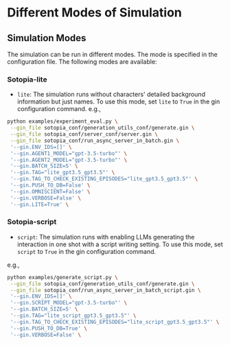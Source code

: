 # Different Modes of Simulation

## Simulation Modes

The simulation can be run in different modes. The mode is specified in the configuration file. The following modes are available:

### Sotopia-lite

- `lite`: The simulation runs without characters' detailed background information but just names. To use this mode, set `lite` to `True` in the gin configuration command.
e.g.,
```bash
python examples/experiment_eval.py \
 --gin_file sotopia_conf/generation_utils_conf/generate.gin \
 --gin_file sotopia_conf/server_conf/server.gin \
 --gin_file sotopia_conf/run_async_server_in_batch.gin \
 '--gin.ENV_IDS=[]' \
 '--gin.AGENT1_MODEL="gpt-3.5-turbo"' \
 '--gin.AGENT2_MODEL="gpt-3.5-turbo"' \
 '--gin.BATCH_SIZE=5' \
 '--gin.TAG="lite_gpt3.5_gpt3.5"' \
 '--gin.TAG_TO_CHECK_EXISTING_EPISODES="lite_gpt3.5_gpt3.5"' \
 '--gin.PUSH_TO_DB=False' \
 '--gin.OMNISCIENT=False' \
 '--gin.VERBOSE=False' \
 '--gin.LITE=True' \
```

### Sotopia-script

- `script`: The simulation runs with enabling LLMs generating the interaction in one shot with a script writing setting. To use this mode, set `script` to `True` in the gin configuration command.

e.g.,

```bash
python examples/generate_script.py \
 --gin_file sotopia_conf/generation_utils_conf/generate.gin \
 --gin_file sotopia_conf/run_async_server_in_batch_script.gin \
 '--gin.ENV_IDS=[]' \
 '--gin.SCRIPT_MODEL="gpt-3.5-turbo"' \
 '--gin.BATCH_SIZE=5' \
 '--gin.TAG="lite_script_gpt3.5_gpt3.5"' \
 '--gin.TAG_TO_CHECK_EXISTING_EPISODES="lite_script_gpt3.5_gpt3.5"' \
 '--gin.PUSH_TO_DB=True' \
 '--gin.VERBOSE=False' \
 ```

